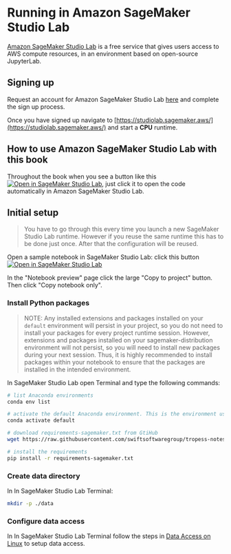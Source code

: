 # Running in Amazon SageMaker Studio Lab

[Amazon SageMaker Studio Lab](https://studiolab.sagemaker.aws/) is a free service that gives users access to AWS compute resources, in an environment based on open-source JupyterLab. 

## Signing up

Request an account for Amazon SageMaker Studio Lab [here](https://studiolab.sagemaker.aws/requestAccount) and complete the sign up process.

Once you have signed up navigate to [https://studiolab.sagemaker.aws/](https://studiolab.sagemaker.aws/) and start a **CPU** runtime.

## How to use Amazon SageMaker Studio Lab with this book

Throughout the book when you see a button like this <a target="_blank" href="https://studiolab.sagemaker.aws/import/github/swiftsoftwaregroup/tropess-notes-python/blob/main/book/quick-start-scatter-plot-methane-column.ipynb">
  <img src="https://studiolab.sagemaker.aws/studiolab.svg" alt="Open in SageMaker Studio Lab"/></a>, just click it to open the code automatically in Amazon SageMaker Studio Lab.
 
## Initial setup

> You have to go through this every time you launch a new SageMaker Studio Lab runtime. However if you reuse the same runtime this has to be done just once. After that the configuration will be reused.

Open a sample notebook in SageMaker Studio Lab: click this button <a target="_blank" href="https://studiolab.sagemaker.aws/import/github/swiftsoftwaregroup/tropess-notes-python/blob/main/book/quick-start-scatter-plot-methane-column.ipynb">
  <img src="https://studiolab.sagemaker.aws/studiolab.svg" alt="Open in SageMaker Studio Lab"/></a>  

In the "Notebook preview" page click the large "Copy to project" button. Then click "Copy notebook only". 

### Install Python packages

> NOTE: Any installed extensions and packages installed on your `default` environment will persist in your project, so you do not need to install your packages for every project runtime session. However, extensions and packages installed on your sagemaker-distribution environment will not persist, so you will need to install new packages during your next session. Thus, it is highly recommended to install packages within your notebook to ensure that the packages are installed in the intended environment.

In SageMaker Studio Lab open Terminal and type the following commands:

```bash
# list Anaconda environments
conda env list

# activate the default Anaconda environment. This is the environment used by the Jupyter notebooks
conda activate default

# download requirements-sagemaker.txt from GtiHub 
wget https://raw.githubusercontent.com/swiftsoftwaregroup/tropess-notes-python/main/book/requirements-sagemaker.txt

# install the requirements
pip install -r requirements-sagemaker.txt
```

### Create data directory

In In SageMaker Studio Lab Terminal:

```bash
mkdir -p ./data
```

### Configure data access

In In SageMaker Studio Lab Terminal follow the steps in [Data Access on Linux](data-access-linux) to setup data access.
